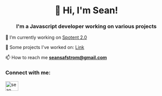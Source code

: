 <h1 align="center">👋 Hi, I'm Sean!</h1>
<h3 align="center">I'm a Javascript developer working on various projects</h3>


🔭 I’m currently working on [Spotent 2.0](https://www.spotent.co/)

🚧 Some projects I've worked on: [Link](https://seananth.github.io/)

📫 How to reach me **seansafstrom@gmail.com**


<h3 align="left">Connect with me:</h3>
<p align="left">
<a href="https://linkedin.com/in/sean-safstrom" target="_blank"><img align="center" src="https://raw.githubusercontent.com/rahuldkjain/github-profile-readme-generator/master/src/images/icons/Social/linked-in-alt.svg" alt="sean säfström" height="30" width="40" /></a>
</p>

